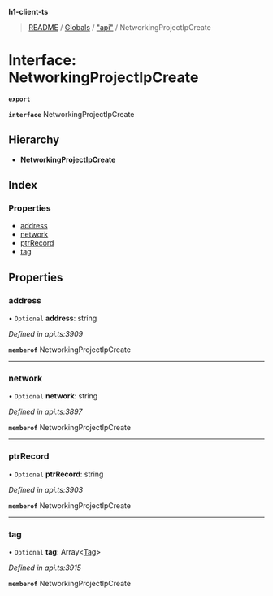 **h1-client-ts**

> [README](../README.md) / [Globals](../globals.md) / ["api"](../modules/_api_.md) / NetworkingProjectIpCreate

# Interface: NetworkingProjectIpCreate

**`export`** 

**`interface`** NetworkingProjectIpCreate

## Hierarchy

* **NetworkingProjectIpCreate**

## Index

### Properties

* [address](_api_.networkingprojectipcreate.md#address)
* [network](_api_.networkingprojectipcreate.md#network)
* [ptrRecord](_api_.networkingprojectipcreate.md#ptrrecord)
* [tag](_api_.networkingprojectipcreate.md#tag)

## Properties

### address

• `Optional` **address**: string

*Defined in api.ts:3909*

**`memberof`** NetworkingProjectIpCreate

___

### network

• `Optional` **network**: string

*Defined in api.ts:3897*

**`memberof`** NetworkingProjectIpCreate

___

### ptrRecord

• `Optional` **ptrRecord**: string

*Defined in api.ts:3903*

**`memberof`** NetworkingProjectIpCreate

___

### tag

• `Optional` **tag**: Array\<[Tag](_api_.tag.md)>

*Defined in api.ts:3915*

**`memberof`** NetworkingProjectIpCreate
